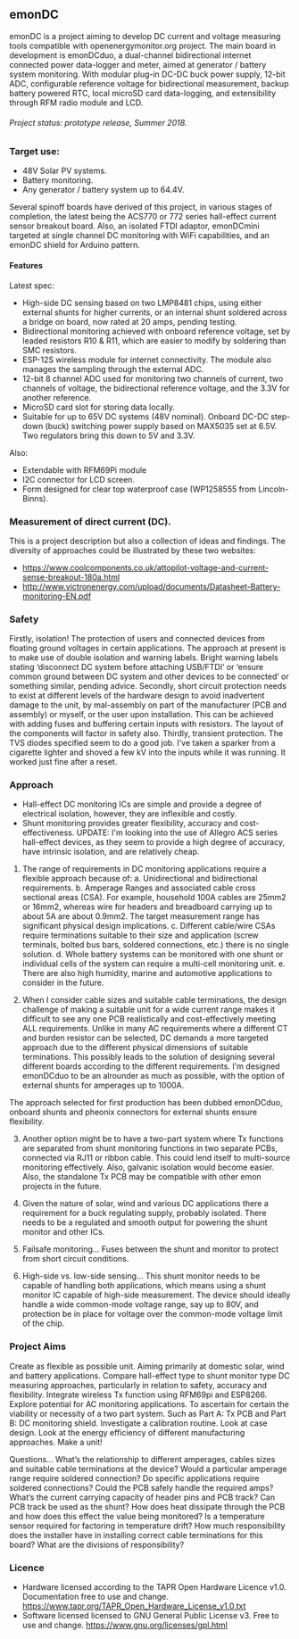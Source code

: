 ## emonDC

emonDC is a project aiming to develop DC current and voltage measuring tools compatible with openenergymonitor.org project. The main board in development is emonDCduo, a dual-channel bidirectional internet connected power data-logger and meter, aimed at generator / battery system monitoring. With modular plug-in DC-DC buck power supply, 12-bit ADC, configurable reference voltage for bidirectional measurement, backup battery powered RTC, local microSD card data-logging, and extensibility through RFM radio module and LCD.

###### Project status: prototype release, Summer 2018.

### Target use:

- 48V Solar PV systems.
- Battery monitoring.
- Any generator / battery system up to 64.4V.

Several spinoff boards have derived of this project, in various stages of completion, the latest being the ACS770 or 772 series hall-effect current sensor breakout board. Also, an isolated FTDI adaptor, emonDCmini targeted at single channel DC monitoring with WiFi capabilities, and an emonDC shield for Arduino pattern.

#### Features

Latest spec:

- High-side DC sensing based on two LMP8481 chips, using either external shunts for higher currents, or an internal shunt soldered across a bridge on board, now rated at 20 amps, pending testing.
- Bidirectional monitoring achieved with onboard reference voltage, set by leaded resistors R10 & R11, which are easier to modify by soldering than SMC resistors.
- ESP-12S wireless module for internet connectivity. The module also manages the sampling through the external ADC.
- 12-bit 8 channel ADC used for monitoring two channels of current, two channels of voltage, the bidirectional reference voltage, and the 3.3V for another reference.
- MicroSD card slot for storing data locally.
- Suitable for up to 65V DC systems (48V nominal). Onboard DC-DC step-down (buck) switching power supply based on MAX5035 set at 6.5V. Two regulators bring this down to 5V and 3.3V.

Also:
- Extendable with RFM69Pi module
- I2C connector for LCD screen.
- Form designed for clear top waterproof case (WP1258555 from Lincoln-Binns).


### Measurement of direct current (DC).

This is a project description but also a collection of ideas and findings.
The diversity of approaches could be illustrated by these two websites:
- https://www.coolcomponents.co.uk/attopilot-voltage-and-current-sense-breakout-180a.html
- http://www.victronenergy.com/upload/documents/Datasheet-Battery-monitoring-EN.pdf

### Safety

Firstly, isolation! The protection of users and connected devices from floating ground voltages in certain applications. The approach at present is to make use of double isolation and warning labels. Bright warning labels stating ‘disconnect DC system before attaching USB/FTDI’ or ‘ensure common ground between DC system and other devices to be connected’ or something similar, pending advice.
Secondly, short circuit protection needs to exist at different levels of the hardware design to avoid inadvertent damage to the unit, by mal-assembly on part of the manufacturer (PCB and assembly) or myself, or the user upon installation. This can be achieved with adding fuses and buffering certain inputs with resistors. The layout of the components will factor in safety also.
Thirdly, transient protection. The TVS diodes specified seem to do a good job. I've taken a sparker from a cigarette lighter and shoved a few kV into the inputs while it was running. It worked just fine after a reset.


### Approach
- Hall-effect DC monitoring ICs are simple and provide a degree of electrical isolation, however, they are inflexible and costly.
- Shunt monitoring provides greater flexibility, accuracy and cost-effectiveness.
UPDATE: I'm looking into the use of Allegro ACS series hall-effect devices, as they seem to provide a high degree of accuracy, have intrinsic isolation, and are relatively cheap.

1. The range of requirements in DC monitoring applications require a flexible approach because of:
a. Unidirectional and bidirectional requirements.
b. Amperage Ranges and associated cable cross sectional areas (CSA). For example, household 100A cables are 25mm2 or 16mm2, whereas wire for headers and breadboard carrying up to about 5A are about 0.9mm2. The target measurement range has significant physical design implications.
c. Different cable/wire CSAs require terminations suitable to their size and application (screw terminals, bolted bus bars, soldered connections, etc.) there is no single solution.
d. Whole battery systems can be monitored with one shunt or individual cells of the system can require a multi-cell monitoring unit.
e. There are also high humidity, marine and automotive applications to consider in the future.

2. When I consider cable sizes and suitable cable terminations, the design challenge of making a suitable unit for a wide current range makes it difficult to see any one PCB realistically and cost-effectively meeting ALL requirements. Unlike in many AC requirements where a different CT and burden resistor can be selected, DC demands a more targeted approach due to the different physical dimensions of suitable terminations.
This possibly leads to the solution of designing several different boards according to the different requirements.
I'm designed emonDCduo to be an alrounder as much as possible, with the option of external shunts for amperages up to 1000A.

The approach selected for first production has been dubbed emonDCduo, onboard shunts and pheonix connectors for external shunts ensure flexibility.

3. Another option might be to have a two-part system where Tx functions are separated from shunt monitoring functions in two separate PCBs, connected via RJ11 or ribbon cable. This could lend itself to multi-source monitoring effectively. Also, galvanic isolation would become easier. Also, the standalone Tx PCB may be compatible with other emon projects in the future.

4. Given the nature of solar, wind and various DC applications there a requirement for a buck regulating supply, probably isolated. There needs to be a regulated and smooth output for powering the shunt monitor and other ICs.

5. Failsafe monitoring... Fuses between the shunt and monitor to protect from short circuit conditions.

6. High-side vs. low-side sensing… This shunt monitor needs to be capable of handling both applications, which means using a shunt monitor IC capable of high-side measurement. The device should ideally handle a wide common-mode voltage range, say up to 80V, and protection be in place for voltage over the common-mode voltage limit of the chip.

### Project Aims

Create as flexible as possible unit. Aiming primarily at domestic solar, wind and battery applications.
Compare hall-effect type to shunt monitor type DC measuring approaches, particularly in relation to safety, accuracy and flexibility.
Integrate wireless Tx function using RFM69pi and ESP8266.
Explore potential for AC monitoring applications.
To ascertain for certain the viability or necessity of a two part system. Such as Part A: Tx PCB and Part B: DC monitoring shield.
Investigate a calibration routine.
Look at case design.
Look at the energy efficiency of different manufacturing approaches.
Make a unit!


Questions…
What’s the relationship to different amperages, cables sizes and suitable cable terminations at the device?
Would a particular amperage range require soldered connection? Do specific applications require soldered connections?
Could the PCB safely handle the required amps? What’s the current carrying capacity of header pins and PCB track?
Can PCB track be used as the shunt?
How does heat dissipate through the PCB and how does this effect the value being monitored? Is a temperature sensor required for factoring in temperature drift?
How much responsibility does the installer have in installing correct cable terminations for this board? What are the divisions of responsibility?


### Licence
- Hardware licensed according to the TAPR Open Hardware Licence v1.0. Documentation free to use and change.
https://www.tapr.org/TAPR_Open_Hardware_License_v1.0.txt
- Software licensed licensed to GNU General Public License v3. Free to use and change.
https://www.gnu.org/licenses/gpl.html
